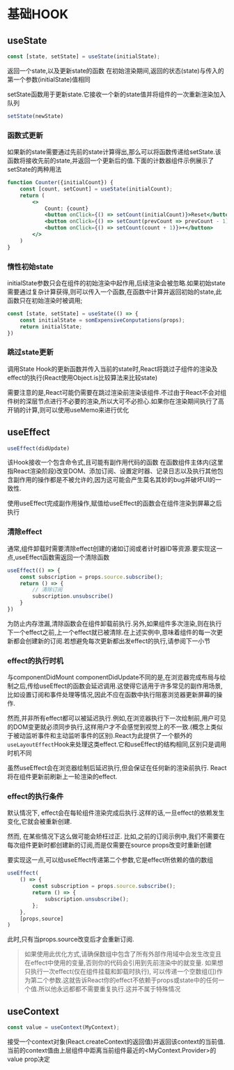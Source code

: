 # 基础HOOK

## useState
```jsx
const [state, setState] = useState(initialState);
```
返回一个state,以及更新state的函数
在初始渲染期间,返回的状态(state)与传入的第一个参数(initialState)值相同

setState函数用于更新state.它接收一个新的state值并将组件的一次重新渲染加入队列

```jsx
setState(newState)
```

### 函数式更新
如果新的state需要通过先前的state计算得出,那么可以将函数传递给setState.该函数将接收先前的state,并返回一个更新后的值.下面的计数器组件示例展示了setState的两种用法
```jsx
function Counter({initialCount}) {
    const [count, setCount] = useState(initialCount);
    return (
        <>
            Count: {count}
            <button onClick={() => setCount(initialCount)}>Reset</button>
            <button onClick={() => setCount(prevCount => prevCount - 1)}>-</button>
            <button onClick={() => setCount(count + 1)}>+</button>
        </>
    )
}
```

### 惰性初始state
initialState参数只会在组件的初始渲染中起作用,后续渲染会被忽略.如果初始state需要通过复杂计算获得,则可以传入一个函数,在函数中计算并返回初始的state,此函数只在初始渲染时被调用;

```jsx
const [state, setState] = useState(() => {
    const initialState = somExpensiveConputations(props);
    return initialState;
})
```

### 跳过state更新
调用State Hook的更新函数并传入当前的state时,React将跳过子组件的渲染及effect的执行(React使用Object.is比较算法来比较state)

需要注意的是,React可能仍需要在跳过渲染前渲染该组件.不过由于React不会对组件树的深层节点进行不必要的渲染,所以大可不必担心.如果你在渲染期间执行了高开销的计算,则可以使用useMemo来进行优化

## useEffect
```jsx
useEffect(didUpdate)
```

该Hook接收一个包含命令式,且可能有副作用代码的函数
在函数组件主体内(这里指React渲染阶段)改变DOM、添加订阅、设置定时器、记录日志以及执行其他包含副作用的操作都是不被允许的,因为这可能会产生莫名其妙的bug并破坏UI的一致性.

使用useEffect完成副作用操作,赋值给useEffect的函数会在组件渲染到屏幕之后执行

### 清除effect
通常,组件卸载时需要清除effect创建的诸如订阅或者计时器ID等资源.要实现这一点,useEffect函数需返回一个清除函数
```jsx
useEffect(() => {
    const subscription = props.source.subscribe();
    return () => {
        // 清除订阅
        subscription.unsubscribe()
    }
})
```

为防止内存泄漏,清除函数会在组件卸载前执行.另外,如果组件多次渲染,则在执行下一个effect之前,上一个effect就已被清除.在上述实例中,意味着组件的每一次更新都会创建新的订阅.若想避免每次更新都出发effect的执行,请参阅下一小节

### effect的执行时机

与componentDidMount componentDidUpdate不同的是,在浏览器完成布局与绘制之后,传给useEffect的函数会延迟调用.这使得它适用于许多常见的副作用场景,比如设置订阅和事件处理等情况,因此不应在函数中执行阻塞浏览器更新屏幕的操作.

然而,并非所有effect都可以被延迟执行.例如,在浏览器执行下一次绘制前,用户可见的DOM变更就必须同步执行,这样用户才不会感觉到视觉上的不一致.(概念上类似于被动监听事件和主动监听事件的区别).React为此提供了一个额外的`useLayoutEffect`Hook来处理这类effect.它和useEffect的结构相同,区别只是调用时机不同

虽然useEffect会在浏览器绘制后延迟执行,但会保证在任何新的渲染前执行.
React将在组件更新前刷新上一轮渲染的effect.

### effect的执行条件
默认情况下, effect会在每轮组件渲染完成后执行.这样的话,一旦effect的依赖发生变化,它就会被重新创建.

然而, 在某些情况下这么做可能会矫枉过正.
比如,之前的订阅示例中,我们不需要在每次组件更新时都创建新的订阅,而是仅需要在source props改变时重新创建

要实现这一点,可以给useEffect传递第二个参数,它是effect所依赖的值的数组

```jsx
useEffect(
    () => {
        const subscription = props.source.subscribe();
        return () => {
            subscription.unsubscribe();
        };
    },
    [props,source]
)
```
此时,只有当props.source改变后才会重新订阅.

> 如果使用此优化方式,请确保数组中包含了所有外部作用域中会发生改变且在effect中使用的变量,否则你的代码会引用到先前渲染中的就变量. 如果想只执行一次effect(仅在组件挂载和卸载时执行), 可以传递一个空数组([])作为第二个参数.这就告诉React你的effect不依赖于props或state中的任何一个值.所以他永远都都不需要重复执行.这并不属于特殊情况

## useContext
```jsx
const value = useContext(MyContext);
```

接受一个context对象(React.createContext的返回值)并返回该context的当前值.
当前的context值由上层组件中距离当前组件最近的<MyContext.Provider>的value prop决定

